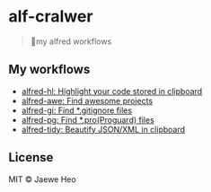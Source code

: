 # alf-cralwer

> 🔧my alfred workflows


## My workflows

- [alfred-hl: Highlight your code stored in clipboard](https://goo.gl/otIk7Y)
- [alfred-awe: Find awesome projects](https://goo.gl/1KdfjE)
- [alfred-gi: Find *.gitignore files](https://goo.gl/nwyoIk)
- [alfred-pg: Find *.pro(Proguard) files](https://goo.gl/yGTM1m)
- [alfred-tidy: Beautify JSON/XML in clipboard](https://goo.gl/9XFz4X)

## License

MIT © Jaewe Heo
